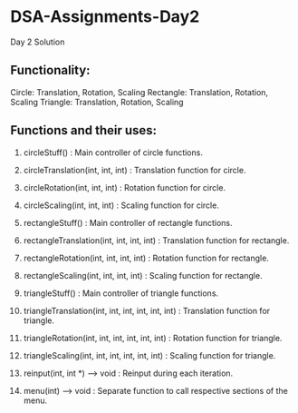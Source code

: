 # DSA-Assignments-Day2
Day 2 Solution 

## Functionality:
Circle: Translation, Rotation, Scaling
Rectangle: Translation, Rotation, Scaling
Triangle: Translation, Rotation, Scaling

## Functions and their uses:
1. circleStuff()                                        : Main controller of circle functions.
2. circleTranslation(int, int, int)                     : Translation function for circle.
3. circleRotation(int, int, int)                        : Rotation function for circle.
4. circleScaling(int, int, int)                         : Scaling function for circle.

5. rectangleStuff()                                     : Main controller of rectangle functions.
6. rectangleTranslation(int, int, int, int)             : Translation function for rectangle.
7. rectangleRotation(int, int, int, int)                : Rotation function for rectangle.
8. rectangleScaling(int, int, int, int)                 : Scaling function for rectangle.

9. triangleStuff()                                      : Main controller of triangle functions.
10. triangleTranslation(int, int, int, int, int, int)   : Translation function for triangle.
11. triangleRotation(int, int, int, int, int, int)      : Rotation function for triangle.
12. triangleScaling(int, int, int, int, int, int)       : Scaling function for triangle.

13. reinput(int, int *)   --> void                      : Reinput during each iteration.
14. menu(int)             --> void                      : Separate function to call respective sections of the menu.